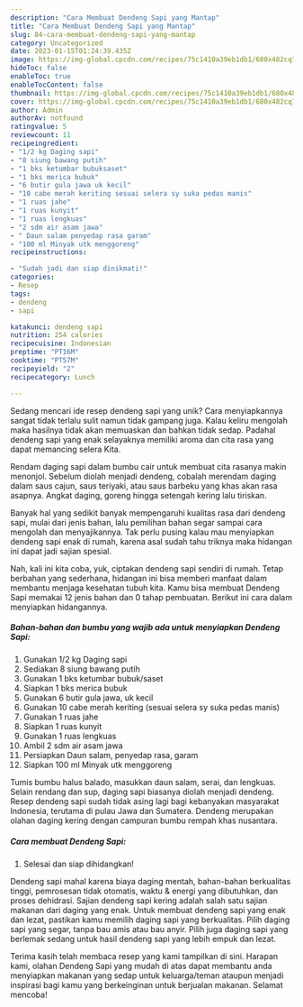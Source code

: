 ```yaml
---
description: "Cara Membuat Dendeng Sapi yang Mantap"
title: "Cara Membuat Dendeng Sapi yang Mantap"
slug: 84-cara-membuat-dendeng-sapi-yang-mantap
category: Uncategorized
date: 2023-01-15T01:24:39.435Z
image: https://img-global.cpcdn.com/recipes/75c1410a39eb1db1/680x482cq70/dendeng-sapi-foto-resep-utama.jpg
hideToc: false
enableToc: true
enableTocContent: false
thumbnail: https://img-global.cpcdn.com/recipes/75c1410a39eb1db1/680x482cq70/dendeng-sapi-foto-resep-utama.jpg
cover: https://img-global.cpcdn.com/recipes/75c1410a39eb1db1/680x482cq70/dendeng-sapi-foto-resep-utama.jpg
author: Admin
authorAv: notfound
ratingvalue: 5
reviewcount: 11
recipeingredient:
- "1/2 kg Daging sapi"
- "8 siung bawang putih"
- "1 bks ketumbar bubuksaset"
- "1 bks merica bubuk"
- "6 butir gula jawa uk kecil"
- "10 cabe merah keriting sesuai selera sy suka pedas manis"
- "1 ruas jahe"
- "1 ruas kunyit"
- "1 ruas lengkuas"
- "2 sdm air asam jawa"
- " Daun salam penyedap rasa garam"
- "100 ml Minyak utk menggoreng"
recipeinstructions:

- "Sudah jadi dan siap dinikmati!"
categories:
- Resep
tags:
- dendeng
- sapi

katakunci: dendeng sapi 
nutrition: 254 calories
recipecuisine: Indonesian
preptime: "PT16M"
cooktime: "PT57M"
recipeyield: "2"
recipecategory: Lunch

---
```





Sedang mencari ide resep dendeng sapi yang unik? Cara menyiapkannya sangat tidak terlalu sulit namun tidak gampang juga. Kalau keliru mengolah maka hasilnya tidak akan memuaskan dan bahkan tidak sedap. Padahal dendeng sapi yang enak selayaknya memiliki aroma dan cita rasa yang dapat memancing selera Kita.





Rendam daging sapi dalam bumbu cair untuk membuat cita rasanya makin menonjol. Sebelum diolah menjadi dendeng, cobalah merendam daging dalam saus cajun, saus teriyaki, atau saus barbeku yang khas akan rasa asapnya. Angkat daging, goreng hingga setengah kering lalu tiriskan.

Banyak hal yang sedikit banyak mempengaruhi kualitas rasa dari dendeng sapi, mulai dari jenis bahan, lalu pemilihan bahan segar sampai cara mengolah dan menyajikannya. Tak perlu pusing kalau mau menyiapkan dendeng sapi enak di rumah, karena asal sudah tahu triknya maka hidangan ini dapat jadi sajian spesial.






Nah, kali ini kita coba, yuk, ciptakan dendeng sapi sendiri di rumah. Tetap berbahan yang sederhana, hidangan ini bisa memberi manfaat dalam membantu menjaga kesehatan tubuh kita. Kamu bisa membuat Dendeng Sapi memakai 12 jenis bahan dan 0 tahap pembuatan. Berikut ini cara dalam menyiapkan hidangannya.

<!--inarticleads1-->

##### Bahan-bahan dan bumbu yang wajib ada untuk menyiapkan Dendeng Sapi:

1. Gunakan 1/2 kg Daging sapi
1. Sediakan 8 siung bawang putih
1. Gunakan 1 bks ketumbar bubuk/saset
1. Siapkan 1 bks merica bubuk
1. Gunakan 6 butir gula jawa, uk kecil
1. Gunakan 10 cabe merah keriting (sesuai selera sy suka pedas manis)
1. Gunakan 1 ruas jahe
1. Siapkan 1 ruas kunyit
1. Gunakan 1 ruas lengkuas
1. Ambil 2 sdm air asam jawa
1. Persiapkan  Daun salam, penyedap rasa, garam
1. Siapkan 100 ml Minyak utk menggoreng


Tumis bumbu halus balado, masukkan daun salam, serai, dan lengkuas. Selain rendang dan sup, daging sapi biasanya diolah menjadi dendeng. Resep dendeng sapi sudah tidak asing lagi bagi kebanyakan masyarakat Indonesia, terutama di pulau Jawa dan Sumatera. Dendeng merupakan olahan daging kering dengan campuran bumbu rempah khas nusantara. 

<!--inarticleads2-->

##### Cara membuat Dendeng Sapi:


1. Selesai dan siap dihidangkan!

Dendeng sapi mahal karena biaya daging mentah, bahan-bahan berkualitas tinggi, pemrosesan tidak otomatis, waktu &amp; energi yang dibutuhkan, dan proses dehidrasi. Sajian dendeng sapi kering adalah salah satu sajian makanan dari daging yang enak. Untuk membuat dendeng sapi yang enak dan lezat, pastikan kamu memilih daging sapi yang berkualitas. Pilih daging sapi yang segar, tanpa bau amis atau bau anyir. Pilih juga daging sapi yang berlemak sedang untuk hasil dendeng sapi yang lebih empuk dan lezat. 

Terima kasih telah membaca resep yang kami tampilkan di sini. Harapan kami, olahan Dendeng Sapi yang mudah di atas dapat membantu anda menyiapkan makanan yang sedap untuk keluarga/teman ataupun menjadi inspirasi bagi kamu yang berkeinginan untuk berjualan makanan. Selamat mencoba!
